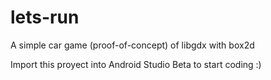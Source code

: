 lets-run
========

A simple car game (proof-of-concept) of libgdx with box2d

Import this proyect into Android Studio Beta to start coding :)
